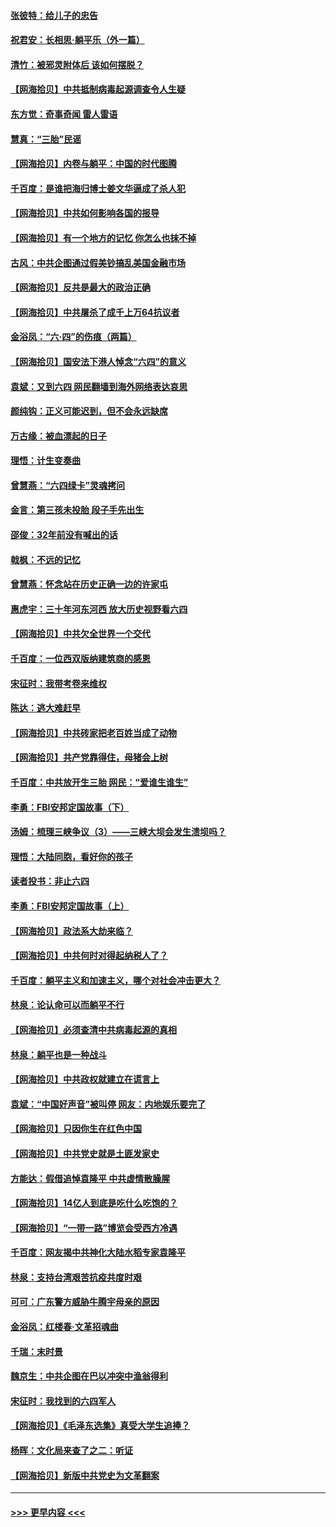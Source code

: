 #### [张彼特：给儿子的忠告](../pages/nsc993/n13018934.md?t=06140952) 
#### [祝君安：长相思‧躺平乐（外一篇）](../pages/nsc993/n13018923.md?t=06140952) 
#### [清竹：被邪灵附体后 该如何摆脱？](../pages/nsc993/n13018877.md?t=06140952) 
#### [【网海拾贝】中共抵制病毒起源调查令人生疑](../pages/nsc993/n13017785.md?t=06140952) 
#### [东方觉：奇事奇闻 雷人雷语](../pages/nsc993/n13017577.md?t=06140952) 
#### [慧真：“三胎”民谣](../pages/nsc993/n13017394.md?t=06140952) 
#### [【网海拾贝】内卷与躺平：中国的时代图腾](../pages/nsc993/n13016128.md?t=06140952) 
#### [千百度：是谁把海归博士姜文华逼成了杀人犯](../pages/nsc993/n13015218.md?t=06140952) 
#### [【网海拾贝】中共如何影响各国的报导](../pages/nsc993/n13012599.md?t=06140952) 
#### [【网海拾贝】有一个地方的记忆 你怎么也抹不掉](../pages/nsc993/n13009802.md?t=06140952) 
#### [古风：中共企图通过假美钞搞乱美国金融市场](../pages/nsc993/n13009626.md?t=06140952) 
#### [【网海拾贝】反共是最大的政治正确](../pages/nsc993/n13007051.md?t=06140952) 
#### [【网海拾贝】中共屠杀了成千上万64抗议者](../pages/nsc993/n13002713.md?t=06140952) 
#### [金浴凤：“六·四”的伤痕（两篇）](../pages/nsc993/n13001719.md?t=06140952) 
#### [【网海拾贝】国安法下港人悼念“六四”的意义](../pages/nsc993/n13001039.md?t=06140952) 
#### [袁斌：又到六四 网民翻墙到海外网络表达哀思](../pages/nsc993/n13000995.md?t=06140952) 
#### [颜纯钩：正义可能迟到，但不会永远缺席](../pages/nsc993/n13000920.md?t=06140952) 
#### [万古缘：被血漂起的日子](../pages/nsc993/n13000914.md?t=06140952) 
#### [理悟：计生变奏曲](../pages/nsc993/n13000414.md?t=06140952) 
#### [曾慧燕：“六四绿卡”灵魂拷问](../pages/nsc993/n13000277.md?t=06140952) 
#### [金言：第三孩未投胎 段子手先出生](../pages/nsc993/n13000215.md?t=06140952) 
#### [邵俊：32年前没有喊出的话](../pages/nsc993/n13000181.md?t=06140952) 
#### [戟枫：不远的记忆](../pages/nsc993/n13000121.md?t=06140952) 
#### [曾慧燕：怀念站在历史正确一边的许家屯](../pages/nsc993/n13000073.md?t=06140952) 
#### [惠虎宇：三十年河东河西 放大历史视野看六四](../pages/nsc993/n13000018.md?t=06140952) 
#### [【网海拾贝】中共欠全世界一个交代](../pages/nsc993/n12998706.md?t=06140952) 
#### [千百度：一位西双版纳建筑商的感恩](../pages/nsc993/n12998487.md?t=06140952) 
#### [宋征时：我带考卷来维权](../pages/nsc993/n12994088.md?t=06140952) 
#### [陈达：逃大难赶早](../pages/nsc993/n12993569.md?t=06140952) 
#### [【网海拾贝】中共砖家把老百姓当成了动物](../pages/nsc993/n12993483.md?t=06140952) 
#### [【网海拾贝】共产党靠得住，母猪会上树](../pages/nsc993/n12990730.md?t=06140952) 
#### [千百度：中共放开生三胎 网民：“爱谁生谁生”](../pages/nsc993/n12990644.md?t=06140952) 
#### [李勇：FBI安邦定国故事（下）](../pages/nsc993/n12987854.md?t=06140952) 
#### [汤姆：梳理三峡争议（3）——三峡大坝会发生溃坝吗？](../pages/nsc993/n12989806.md?t=06140952) 
#### [理悟：大陆同胞，看好你的孩子](../pages/nsc993/n12989778.md?t=06140952) 
#### [读者投书：非止六四](../pages/nsc993/n12989673.md?t=06140952) 
#### [李勇：FBI安邦定国故事（上）](../pages/nsc993/n12987749.md?t=06140952) 
#### [【网海拾贝】政法系大劫来临？](../pages/nsc993/n12987596.md?t=06140952) 
#### [【网海拾贝】中共何时对得起纳税人了？](../pages/nsc993/n12985578.md?t=06140952) 
#### [千百度：躺平主义和加速主义，哪个对社会冲击更大？](../pages/nsc993/n12985512.md?t=06140952) 
#### [林泉：论认命可以而躺平不行](../pages/nsc993/n12985505.md?t=06140952) 
#### [【网海拾贝】必须查清中共病毒起源的真相](../pages/nsc993/n12984276.md?t=06140952) 
#### [林泉：躺平也是一种战斗](../pages/nsc993/n12984194.md?t=06140952) 
#### [【网海拾贝】中共政权就建立在谎言上](../pages/nsc993/n12981880.md?t=06140952) 
#### [袁斌：“中国好声音”被叫停 网友：内地娱乐要完了](../pages/nsc993/n12981826.md?t=06140952) 
#### [【网海拾贝】只因你生在红色中国](../pages/nsc993/n12979096.md?t=06140952) 
#### [【网海拾贝】中共党史就是土匪发家史](../pages/nsc993/n12976478.md?t=06140952) 
#### [方能达：假借追悼袁隆平 中共虚情散臊腥](../pages/nsc993/n12976396.md?t=06140952) 
#### [【网海拾贝】14亿人到底是吃什么吃饱的？](../pages/nsc993/n12974125.md?t=06140952) 
#### [【网海拾贝】“一带一路”博览会受西方冷遇](../pages/nsc993/n12971787.md?t=06140952) 
#### [千百度：网友揭中共神化大陆水稻专家袁隆平](../pages/nsc993/n12971733.md?t=06140952) 
#### [林泉：支持台湾艰苦抗疫共度时艰](../pages/nsc993/n12971350.md?t=06140952) 
#### [可可：广东警方威胁牛腾宇母亲的原因](../pages/nsc993/n12971100.md?t=06140952) 
#### [金浴凤：红楼春·文革招魂曲](../pages/nsc993/n12970354.md?t=06140952) 
#### [千瑞：末时景](../pages/nsc993/n12970337.md?t=06140952) 
#### [魏京生：中共企图在巴以冲突中渔翁得利](../pages/nsc993/n12970286.md?t=06140952) 
#### [宋征时：我找到的六四军人](../pages/nsc993/n12970213.md?t=06140952) 
#### [【网海拾贝】《毛泽东选集》真受大学生追捧？](../pages/nsc993/n12968779.md?t=06140952) 
#### [杨晖：文化局来查了之二：听证](../pages/nsc993/n12966528.md?t=06140952) 
#### [【网海拾贝】新版中共党史为文革翻案](../pages/nsc993/n12967526.md?t=06140952) 

----
#### [ >>> 更早内容 <<< ](../indexes/nsc993-earlier.md)
